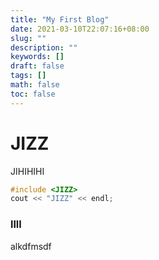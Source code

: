 ```yaml
---
title: "My First Blog"
date: 2021-03-10T22:07:16+08:00
slug: ""
description: ""
keywords: []
draft: false
tags: []
math: false
toc: false
---
```


# JIZZ

JIHIHIHI
```cpp
#include <JIZZ>
cout << "JIZZ" << endl;
```

### llll
alkdfmsdf

